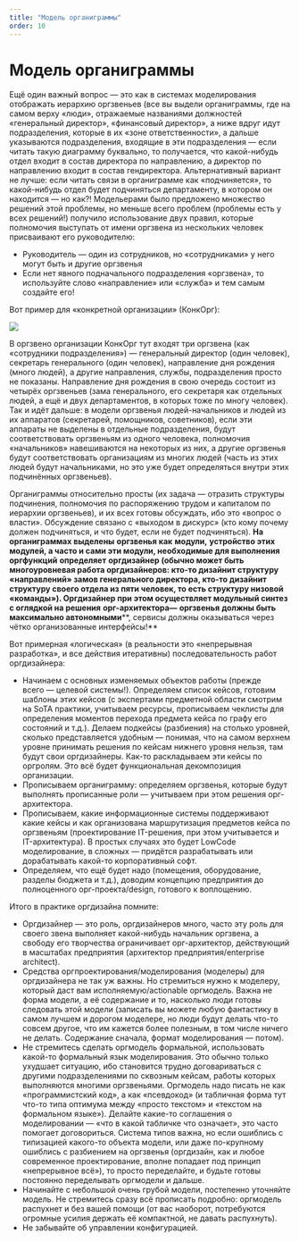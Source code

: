 ```yaml
---
title: "Модель органиграммы"
order: 10
---
```


# Модель органиграммы

Ещё один важный вопрос — это как в системах моделирования отображать иерархию оргзвеньев (все вы выдели органиграммы, где на самом верху «люди», отражаемые названиями должностей «генеральный директор», «финансовый директор», а ниже вдруг идут подразделения, которые в их «зоне ответственности», а дальше указываются подразделения, входящие в эти подразделения — если читать такую диаграмму буквально, то получается, что какой-нибудь отдел входит в состав директора по направлению, а директор по направлению входит в состав гендиректора. Альтернативный вариант не лучше: если читать связи в органиграмме как «подчиняется», то какой-нибудь отдел будет подчиняться департаменту, в котором он находится — но как?! Модельерами было предложено множество решений этой проблемы, но меньше всего проблем (проблемы есть у всех решений!) получило использование двух правил, которые полномочия выступать от имени оргзвена из нескольких человек присваивают его руководителю:

* Руководитель — один из сотрудников, но «сотрудниками» у него могут быть и другие оргзвенья
* Если нет явного подначального подразделения «оргзвена», то используйте слово «направление» или «служба» и тем самым создайте его!

Вот пример для «конкретной организации» (КонкОрг):

![](/ru/systems-management/75.png)

В оргзвено организации КонкОрг тут входят три оргзвена (как «сотрудники подразделения») — генеральный директор (один человек), секретарь генерального (один человек), направление дня рождения (много людей), а другие направления, службы, подразделения просто не показаны. Направление дня рождения в свою очередь состоит из четырёх оргзвеньев (зама генерального, его секретаря как отдельных людей, а ещё и двух департаментов, в которых тоже по многу человек). Так и идёт дальше: в модели оргзвенья людей-начальников и людей из их аппаратов (секретарей, помощников, советников), если эти аппараты не выделены в отдельные подразделения, будут соответствовать оргзвеньям из одного человека, полномочия «начальников» навешиваются на некоторых из них, а другие оргзвенья будут соответствовать организациям из многих людей (часть из этих людей будут начальниками, но это уже будет определяться внутри этих подчинённых оргзвеньев).

Органиграммы относительно просты (их задача — отразить структуры подчинения, полномочия по распоряжению трудом и капиталом по иерархии оргзвеньев), и их всех готовы обсуждать, ибо это «вопрос о власти». Обсуждение связано с «выходом в дискурс» (кто кому почему должен подчиняться, и что будет, если не будет подчиняться). **На органиграммах выделены** **оргзвенья как** **модули,** **устройство этих модулей, а часто и сами эти модули, необходимые для выполнения оргфункций** **определяет** **оргдизайнер (обычно может быть многоуровневая работа оргдизайнеров: кто-то дизайнит структуру «направлений» замов генерального директора, кто-то дизайнит структуру своего отдела из пяти человек, то есть структуру низовой «команды»). Оргдизайнер при этом осуществляет модульный синтез** **с оглядкой на решения** **орг-****архитектора****—** **оргзвенья** **должны быть максимально автономными****, сервисы должны оказываться через чётко организованные интерфейсы!**

Вот примерная «логическая» (в реальности это «непрерывная разработка», и все действия итеративны) последовательность работ оргдизайнера:

* Начинаем с основных изменяемых объектов работы (прежде всего — целевой системы!). Определяем список кейсов, готовим шаблоны этих кейсов (с экспертами предметной области смотрим на SoTA практики, учитываем ресурсы, прописываем чеклисты для определения моментов перехода предмета кейса по графу его состояний и т.д.). Делаем подкейсы (разбиения) на столько уровней, сколько представляется удобным — понимая, что на самом верхнем уровне принимать решения по кейсам нижнего уровня нельзя, там будут свои оргдизайнеры. Как-то раскладываем эти кейсы по оргролям. Это всё будет функциональная декомпозиция организации.
* Прописываем органиграмму: определяем оргзвенья, которые будут выполнять прописанные роли — учитываем при этом решения орг-архитектора.
* Прописываем, какие информационные системы поддерживают какие кейсы и как организована маршрутизация предметов кейса по оргзвеньям (проектирование IT-решения, при этом учитывается и IT-архитектура). В простых случаях это будет LowCode моделирование, в сложных — придётся разрабатывать или дорабатывать какой-то корпоративный софт.
* Определяем, что ещё будет надо (помещения, оборудование, разделы бюджета и т.д.), доводим концепцию предприятия до полноценного орг-проекта/design, готового к воплощению.

Итого в практике оргдизайна помните:

* Оргдизайнер — это роль, оргдизайнеров много, часто эту роль для своего звена выполняет какой-нибудь начальник оргзвена, а свободу его творчества ограничивает орг-архитектор, действующий в масштабах предприятия (архитектор предприятия/enterprise architect).
* Средства оргпроектирования/моделирования (моделеры) для оргдизайнера не так уж важны. Но стремиться нужно к моделеру, который даст вам исполняемую/actionable оргмодель. Важна не форма модели, а её содержание и то, насколько люди готовы следовать этой модели (записать вы можете любую фантастику в самом лучшем и дорогом моделере, но люди будут делать что-то совсем другое, что им кажется более полезным, в том числе ничего не делать. Содержание сначала, формат моделирования — потом).
* Не стремитесь сделать оргмодель формальной, использовать какой-то формальный язык моделирования. Это обычно только ухудшает ситуацию, ибо становится трудно договариваться с другими подразделениями по сквозным кейсам, работы которых выполняются многими оргзвеньями. Оргмодель надо писать не как «программистский код», а как «псевдокод» (и табличная форма тут что-то типа оптимума между «просто текстом» и «текстом на формальном языке»). Делайте какие-то соглашения о моделировании — «что в какой табличке что означает», это часто помогает договориться. Система типов важна, но если ошиблись с типизацией какого-то объекта модели, или даже по-крупному ошиблись с разбиением на оргзвенья (оргдизайн, как и любое современное проектирование, вполне попадает под принцип «непрерывное всё»), то просто переделайте, и будьте готовы постоянно переделывать оргмодели и дальше.
* Начинайте с небольшой очень грубой модели, постепенно уточняйте модель. Не стремитесь сразу всё прописать подробно: оргмодель распухнет и без вашей помощи (от вас наоборот, потребуются огромные усилия держать её компактной, не давать распухнуть).
* Не забывайте об управлении конфигурацией.
